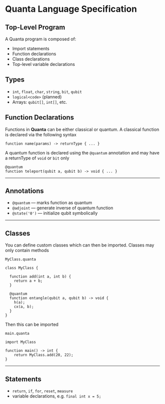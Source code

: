 # Quanta Language Specification

## Top-Level Program

A Quanta program is composed of:
- Import statements
- Function declarations
- Class declarations
- Top-level variable declarations

## Types

- `int`, `float`, `char`, `string`, `bit`, `qubit`
- `logical<code>` (planned)
- Arrays: `qubit[]`, `int[]`, etc.

## Function Declarations
Functions in **Quanta** can be either classical or quantum. A classical function is declared via the following syntax
```quanta
function name(params) -> returnType { ... }
```
A quantum function is declared using the `@quantum` annotation and may have a returnType of `void` or `bit` only
```quanta
@quantum
function teleport(qubit a, qubit b) -> void { ... }
```
---
## Annotations
- `@quantum` — marks function as quantum
- `@adjoint` — generate inverse of quantum function
- `@state('0')` — initialize qubit symbolically
---
## Classes
You can define custom classes which can then be imported. Classes may only contain methods

`MyClass.quanta`
```quanta
class MyClass {

  function add(int a, int b) {
    return a + b;
  } 

  @quantum
  function entangle(qubit a, qubit b) -> void {
    h(a);
    cx(a, b);
  }
}
```
Then this can be imported

`main.quanta`
```quanta
import MyClass

function main() -> int {
    return MyClass.add(20, 22);
}
```
---
## Statements
- `return`, `if`, `for`, `reset`, `measure`
- variable declarations, e.g. `final int x = 5;`